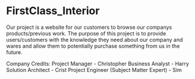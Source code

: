 # FirstClass_Interior
Our project is a website for our customers to browse our companys products/previous work.
The purpose of this project is to provide users/customers with the knowledge they need about our company and wares and allow them to potentially purchase something from us in the future.

Company Credits:
Project Manager - Christopher
Business Analyst - Harry
Solution Architect - Crist
Project Engineer (Subject Matter Expert) - Sim
